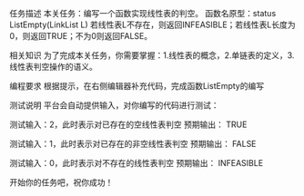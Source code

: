 任务描述
本关任务：编写一个函数实现线性表的判空。
函数名原型：status ListEmpty(LinkList L)
若线性表L不存在，则返回INFEASIBLE；若线性表L长度为0，则返回TRUE；不为0则返回FALSE。

相关知识
为了完成本关任务，你需要掌握：1.线性表的概念，2.单链表的定义，3.线性表判空操作的语义。

编程要求
根据提示，在右侧编辑器补充代码，完成函数ListEmpty的编写

测试说明
平台会自动提供输入，对你编写的代码进行测试：

测试输入：2，此时表示对已存在的空线性表判空
预期输出：
TRUE

测试输入：1，此时表示对已存在的非空线性表判空
预期输出：
FALSE

测试输入：0，此时表示对不存在的线性表判空
预期输出：
INFEASIBLE

开始你的任务吧，祝你成功！
